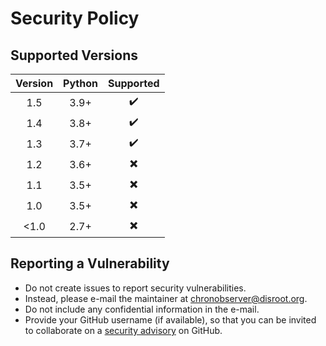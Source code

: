 # Security Policy

## Supported Versions

| Version | Python |        Supported         |
| :-----: | :----: | :----------------------: |
|   1.5   |  3.9+  |    :heavy_check_mark:    |
|   1.4   |  3.8+  |    :heavy_check_mark:    |
|   1.3   |  3.7+  |    :heavy_check_mark:    |
|   1.2   |  3.6+  | :heavy_multiplication_x: |
|   1.1   |  3.5+  | :heavy_multiplication_x: |
|   1.0   |  3.5+  | :heavy_multiplication_x: |
| &lt;1.0 |  2.7+  | :heavy_multiplication_x: |

## Reporting a Vulnerability

* Do not create issues to report security vulnerabilities.
* Instead, please e-mail the maintainer at [chronobserver@disroot.org](mailto:chronobserver@disroot.org).
* Do not include any confidential information in the e-mail.
* Provide your GitHub username (if available), so that you can be
  invited to collaborate on a [security advisory][advisories] on GitHub.

[advisories]: https://help.github.com/en/github/managing-security-vulnerabilities/about-github-security-advisories
